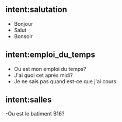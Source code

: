 ## intent:salutation
- Bonjour
- Salut
- Bonsoir

## intent:emploi_du_temps
- Ou est mon emploi du temps?
- J'ai quoi cet après midi?
- Je ne sais pas quand est-ce que j'ai cours

## intent:salles
-Ou est le batiment B16?
